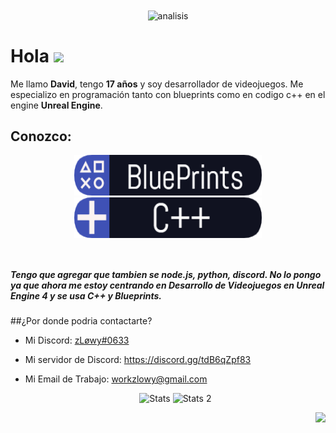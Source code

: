 <div align="center"> 
<img align="center" alt="analisis" src=https://github.com/zLowy/zLowy/blob/main/Animated%20Cyber%20Monday%20Facebook%20Event%20Cover%20(2).gif?raw=true>
</div>


<h1> Hola <img src="https://media.giphy.com/media/hvRJCLFzcasrR4ia7z/giphy.gif" width="35px"></h1>

Me llamo **David**, tengo **17 años** y soy desarrollador de videojuegos. Me especializo en programación tanto con blueprints como en codigo c++ en el engine **Unreal Engine**.

## Conozco:
<div class="offset-md-4" align="center" style="margin:10px;">
  <code><a><img height="65" width="300" src="https://github.com/zLowy/zLowy/blob/main/Panels/BluePrints.png?raw=true"></a></code>
  <code><a><img height="65" width="300" src="https://github.com/zLowy/zLowy/blob/main/Panels/C++.png?raw=true"></a></code>
</div>

<br>
<h5>Tengo que agregar que tambien se node.js, python, discord. No lo pongo ya que ahora me estoy centrando en Desarrollo de Videojuegos en Unreal Engine 4 y se usa C++ y Blueprints.</h5>

##¿Por donde podria contactarte?

- Mi Discord: [zLøwy#0633](https://discord.gg/tdB6qZpf83)
- Mi servidor de Discord: https://discord.gg/tdB6qZpf83
- Mi Email de Trabajo: workzlowy@gmail.com

  <div class="offset-md-4" align="center" style="margin:10px;">
    <img height="350" width="500" src="https://github-readme-stats.vercel.app/api?username=zLowy&show_icons=true&theme=tokyonight" alt="Stats"> 
    <a><img height="350" width="240" src="https://github-readme-stats.vercel.app/api/top-langs/?username=zLowy&langs_count=8&theme=tokyonight" alt="Stats 2"</a>
  </div>

<div align="right">
  <a><img href="https://www.paypal.com/paypalme/zlowygames" src="https://img.shields.io/badge/--paypal?label=PayPal&logo=PayPal&style=social"></a>
</div>
